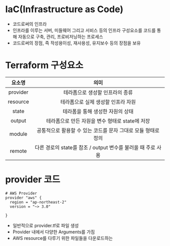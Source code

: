 # IaC(Infrastructure as Code)
- 코드로써의 인프라
- 인프라를 이루는 서버, 미들웨어 그리고 서비스 등의 인프라 구성요소를 코드를 통해 자동으로 구축, 관리, 프로비저닝하는 프로세스
- 코드로써의 장점, 즉 작성용이성, 재사용성, 유지보수 등의 장점을 보유

# Terraform 구성요소
|요소명|의미|
|:------:|:---:|
|provider|테라폼으로 생성할 인프라의 종류|
|resource|테라폼으로 실제 생성할 인프라 자원|
|state|테라폼을 통해 생성한 자원의 상태|
|output|테라폼으로 만든 자원을 변수 형태로 state에 저장|
|module|공통적으로 활용할 수 있는 코드를 문자 그대로 모듈 형태로 정의|
|remote|다른 경로의 state를 참조 / output 변수를 불러올 때 주로 사용|

# provider 코드
~~~
# AWS Provider
provider "aws" {
  region = "ap-northeast-2"
  version = "~> 3.0"

}
~~~
- 일반적으로 provider.tf로 파일 생성
- Provider 내에서 다양한 Arguments를 가짐
- AWS resource를 다루기 위한 파일들을 다운로드하는 
